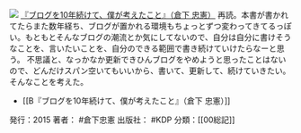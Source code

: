[![](https://images-fe.ssl-images-amazon.com/images/I/41qzGeKnNEL._SL160_.jpg)](http://www.amazon.co.jp/exec/obidos/ASIN/B00YI05M1K/choiyaki81-22/ref=nosim)
[『ブログを10年続けて、僕が考えたこと』（倉下 忠憲）](http://www.amazon.co.jp/exec/obidos/ASIN/B00YI05M1K/choiyaki81-22/ref=nosim)
再読。本書が書かれてたらまた数年経ち、ブログが置かれる環境もちょっとずつ変わってきてるっぽい。もともとそんなブログの潮流とか気にしてないので、自分は自分に書けそうなことを、言いたいことを、自分のできる範囲で書き続けていけたらなーと思う。
不思議と、なっかなか更新できひんブログをやめようと思ったことはないので、どんだけスパン空いてもいいから、書いて、更新して、続けていきたい。そんなことを考えた。

- [[B『ブログを10年続けて、僕が考えたこと』（倉下 忠憲）]]

発行：2015
著者： #倉下忠憲 
出版社： #KDP
分類：[[00総記]]